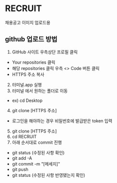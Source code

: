# RECRUIT
채용공고 이미지 업로드용

## github 업로드 방법
1. GitHub 사이트 우측상단 프로필 클릭
 * Your repositories 클릭
 *  해당 repositories 클릭 우측 <> Code 버튼 클릭
 * HTTPS 주소 복사
2. 터미널.app 실행
3. 터미널 에서 원하는 폴더로 이동
 *  ex) cd Desktop
4. git clone [HTTPS 주소]
 * 로그인을 해야하는 경우 비밀번호에 발급받은 token 입력
5. git clone [HTTPS 주소]
6. cd RECRUIT
7. 아래 순서대로 commit 진행
 * git status (수정된 사항 확인)
 * git add -A
 * git commit -m "[메세지]"
 * git push
 * git status (수정된 사항 반영됐는지 확인)
